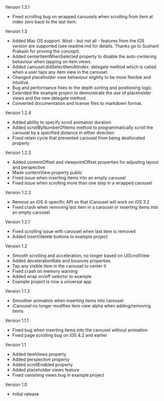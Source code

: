 Version 1.3.1

- Fixed scrolling bug on wrapped carousels when scrolling from item at index zero back to the last item.

Version 1.3

- Added Mac OS support. Most - but not all - features from the iOS version are supported (see readme.md for details. Thanks go to Sushant Prakash for proving the concept).
- Added centerItemWhenSelected property to disable the auto-centering behaviour when tapping on item views.
- Added carousel:didSelectItemAtIndex: delegate method which is called when a user taps any item view in the carousel.
- Changed placeholder view behaviour slightly to be more flexible and intuitive.
- Bug and performance fixes to the depth sorting and positioning logic.
- Extended the example project to demonstrate the use of placeholder views and the new delegate method.
- Converted documentation and license files to markdown format.

Version 1.2.4

- Added ability to specify scroll animation duration
- Added scrollByNumberOfItems method to programmatically scroll the carousel by a specified distance in either direction
- Fixed retain cycle that prevented carousel from being deallocated properly

Version 1.2.3

- Added contentOffset and viewpointOffset properties for adjusting layout and perspective
- Made contentView property public
- Fixed issue when inserting items into an empty carousel
- Fixed issue when scrolling more than one step in a wrapped carousel 

Version 1.2.2

- Remove an iOS 4-specific API so that iCarousel will work on iOS 3.2
- Fixed crash when removing last item in a carousel or inserting items into an empty carousel

Version 1.2.1

- Fixed scrolling issue with carousel when last item is removed
- Added insert/delete buttons to example project

Version 1.2

- Smooth scrolling and acceleration, no longer based on UIScrollView
- Added decelerationRate and bounces properties
- Tap any visible item in the carousel to center it
- Fixed crash on memory warning
- Added wrap on/off selector to example
- Example project is now a universal app

Version 1.1.2

- Smoother animation when inserting items into carousel
- iCarousel no longer modifies item view alpha when adding/removing items

Version 1.1.1

- Fixed bug when inserting items into the carousel without animation
- Fixed page scrolling bug on iOS 4.2 and earlier

Version 1.1

- Added itemViews property
- Added perspective property
- Added scrollEnabled property
- Added placeholder views feature
- Fixed vanishing views bug in example project

Version 1.0

- Initial release